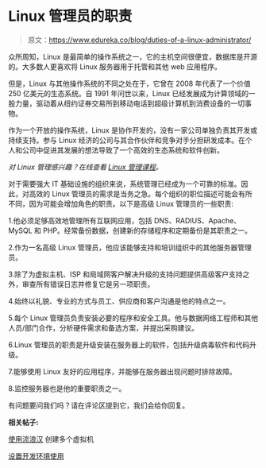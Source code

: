 # Linux 管理员的职责

> 原文：<https://www.edureka.co/blog/duties-of-a-linux-administrator/>

众所周知，Linux 是最简单的操作系统之一，它的主机空间很便宜，数据库是开源的。大多数人更喜欢将 Linux 服务器用于托管和其他 web 应用程序。

但是，Linux 与其他操作系统的不同之处在于，它曾在 2008 年代表了一个价值 250 亿美元的生态系统。自 1991 年问世以来，Linux 已经发展成为计算领域的一股力量，驱动着从纽约证券交易所到移动电话到超级计算机到消费设备的一切事物。

作为一个开放的操作系统，Linux 是协作开发的，没有一家公司单独负责其开发或持续支持。参与 Linux 经济的公司与其合作伙伴和竞争对手分担研发成本。在个人和公司中促进其发展的想法导致了一个高效的生态系统和软件创新。

*对 Linux 管理感兴趣？在线查看 [Linux 管理课程](https://www.edureka.co/linux-admin)。*

对于需要强大 IT 基础设施的组织来说，系统管理已经成为一个可靠的标准。因此，对高效的 Linux 管理员的需求是当务之急。每个组织的职位描述可能会有所不同，因为可能会增加角色的职责。以下是高级 Linux 管理员的一些职责:

1.他必须足够高效地管理所有互联网应用，包括 DNS、RADIUS、Apache、MySQL 和 PHP。经常备份数据，创建新的存储程序和定期备份是其职责之一。

2.作为一名高级 Linux 管理员，他应该能够支持和培训组织中的其他服务器管理员。

3.除了为虚拟主机、ISP 和局域网客户解决升级的支持问题提供高级客户支持之外，审查所有错误日志并修复它是另一项职责。

4.始终以礼貌、专业的方式与员工、供应商和客户沟通是他的特点之一。

5.每个 Linux 管理员负责安装必要的程序和安全工具。他与数据网络工程师和其他人员/部门合作，分析硬件需求和备选方案，并提出采购建议。

6.Linux 管理员的职责是升级安装在服务器上的软件，包括升级病毒软件和代码升级。

7.能够使用 Linux 友好的应用程序，并能够在服务器出现问题时排除故障。

8.监控服务器也是他的重要职责之一。

有问题要问我们吗？请在评论区提到它，我们会给你回复。

**相关帖子:**

[使用流浪汉](https://www.edureka.co/blog/10-steps-to-create-multiple-vms-using-vagrant/) 创建多个虚拟机

[设置开发环境使用](https://www.edureka.co/blog/development-environment-using-vagrant/)